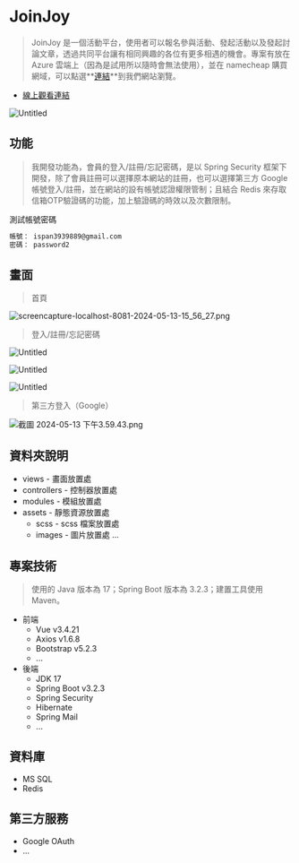 # JoinJoy

> JoinJoy 是一個活動平台，使用者可以報名參與活動、發起活動以及發起討論文章，透過共同平台讓有相同興趣的各位有更多相遇的機會。專案有放在 Azure 雲端上（因為是試用所以隨時會無法使用），並在 namecheap 購買網域，可以點選**[連結](https://joinjoy.fun/)**到我們網站瀏覽。
> 
- [線上觀看連結](https://joinjoy.fun)

![Untitled](JoinJoy%206e369ece45bd4b069f3605c9e28c3639/Untitled.png)

## 功能

> 我開發功能為，會員的登入/註冊/忘記密碼，是以 Spring Security 框架下開發，除了會員註冊可以選擇原本網站的註冊，也可以選擇第三方 Google 帳號登入/註冊，並在網站的設有帳號認證權限管制；且結合 Redis 來存取信箱OTP驗證碼的功能，加上驗證碼的時效以及次數限制。
> 

測試帳號密碼

```bash
帳號： ispan3939889@gmail.com
密碼： password2

```

## 畫面

> 首頁
> 

![screencapture-localhost-8081-2024-05-13-15_56_27.png](JoinJoy%206e369ece45bd4b069f3605c9e28c3639/screencapture-localhost-8081-2024-05-13-15_56_27.png)

> 登入/註冊/忘記密碼
> 

![Untitled](JoinJoy%206e369ece45bd4b069f3605c9e28c3639/Untitled%201.png)

![Untitled](JoinJoy%206e369ece45bd4b069f3605c9e28c3639/Untitled%202.png)

![Untitled](JoinJoy%206e369ece45bd4b069f3605c9e28c3639/Untitled%203.png)

> 第三方登入（Google）
> 

![截圖 2024-05-13 下午3.59.43.png](JoinJoy%206e369ece45bd4b069f3605c9e28c3639/%25E6%2588%25AA%25E5%259C%2596_2024-05-13_%25E4%25B8%258B%25E5%258D%25883.59.43.png)

## 資料夾說明

- views - 畫面放置處
- controllers - 控制器放置處
- modules - 模組放置處
- assets - 靜態資源放置處
    - scss - scss 檔案放置處
    - images - 圖片放置處
    ...

## 專案技術

> 使用的 Java 版本為 17；Spring Boot 版本為 3.2.3；建置工具使用 Maven。
> 
- 前端
    - Vue v3.4.21
    - Axios v1.6.8
    - Bootstrap v5.2.3
    - ...
- 後端
    - JDK 17
    - Spring Boot v3.2.3
    - Spring Security
    - Hibernate
    - Spring Mail
    - ...

## 資料庫

- MS SQL
- Redis

## 第三方服務

- Google OAuth
- ...